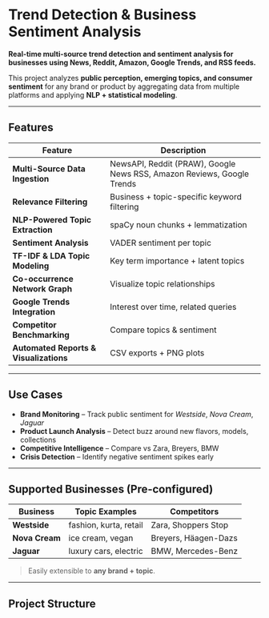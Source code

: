 # Trend Detection & Business Sentiment Analysis

**Real-time multi-source trend detection and sentiment analysis for businesses using News, Reddit, Amazon, Google Trends, and RSS feeds.**

This project analyzes **public perception, emerging topics, and consumer sentiment** for any brand or product by aggregating data from multiple platforms and applying **NLP + statistical modeling**.

---

## Features

| Feature | Description |
|-------|-----------|
| **Multi-Source Data Ingestion** | NewsAPI, Reddit (PRAW), Google News RSS, Amazon Reviews, Google Trends |
| **Relevance Filtering** | Business + topic-specific keyword filtering |
| **NLP-Powered Topic Extraction** | spaCy noun chunks + lemmatization |
| **Sentiment Analysis** | VADER sentiment per topic |
| **TF-IDF & LDA Topic Modeling** | Key term importance + latent topics |
| **Co-occurrence Network Graph** | Visualize topic relationships |
| **Google Trends Integration** | Interest over time, related queries |
| **Competitor Benchmarking** | Compare topics & sentiment |
| **Automated Reports & Visualizations** | CSV exports + PNG plots |

---

## Use Cases

- **Brand Monitoring** – Track public sentiment for *Westside*, *Nova Cream*, *Jaguar*
- **Product Launch Analysis** – Detect buzz around new flavors, models, collections
- **Competitive Intelligence** – Compare vs Zara, Breyers, BMW
- **Crisis Detection** – Identify negative sentiment spikes early

---

## Supported Businesses (Pre-configured)

| Business | Topic Examples | Competitors |
|--------|----------------|-----------|
| **Westside** | fashion, kurta, retail | Zara, Shoppers Stop |
| **Nova Cream** | ice cream, vegan | Breyers, Häagen-Dazs |
| **Jaguar** | luxury cars, electric | BMW, Mercedes-Benz |

> Easily extensible to **any brand + topic**.

---

## Project Structure
